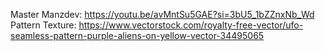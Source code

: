 Master Manzdev: https://youtu.be/avMntSu5GAE?si=3bU5_1bZZnxNb_Wd
Pattern Texture: https://www.vectorstock.com/royalty-free-vector/ufo-seamless-pattern-purple-aliens-on-yellow-vector-34495065